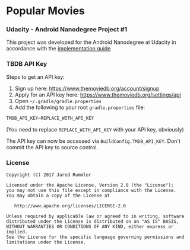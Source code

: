 # Popular Movies

### Udacity - Android Nanodegree Project #1

This project was developed for the Android Nanodegree at Udacity in accordance with the [implementation guide](https://docs.google.com/document/d/1ZlN1fUsCSKuInLECcJkslIqvpKlP7jWL2TP9m6UiA6I/pub?embedded=true)

### TBDB API Key

Steps to get an API key:

1) Sign up here: https://www.themoviedb.org/account/signup
2) Apply for an API key here: https://www.themoviedb.org/settings/api
3) Open `~/.gradle/gradle.properties`
4) Add the following to your root `gradle.properties` file:

```gradle
TMDB_API_KEY=REPLACE_WITH_API_KEY
```

(You need to replace `REPLACE_WITH_API_KEY` with your API key, obviously)

The API key can now be accessed via `BuildConfig.TMDB_API_KEY`. Don't commit the API key to source control.

### License

    Copyright (C) 2017 Jared Rummler

    Licensed under the Apache License, Version 2.0 (the "License");
    you may not use this file except in compliance with the License.
    You may obtain a copy of the License at

       http://www.apache.org/licenses/LICENSE-2.0

    Unless required by applicable law or agreed to in writing, software
    distributed under the License is distributed on an "AS IS" BASIS,
    WITHOUT WARRANTIES OR CONDITIONS OF ANY KIND, either express or implied.
    See the License for the specific language governing permissions and
    limitations under the License.